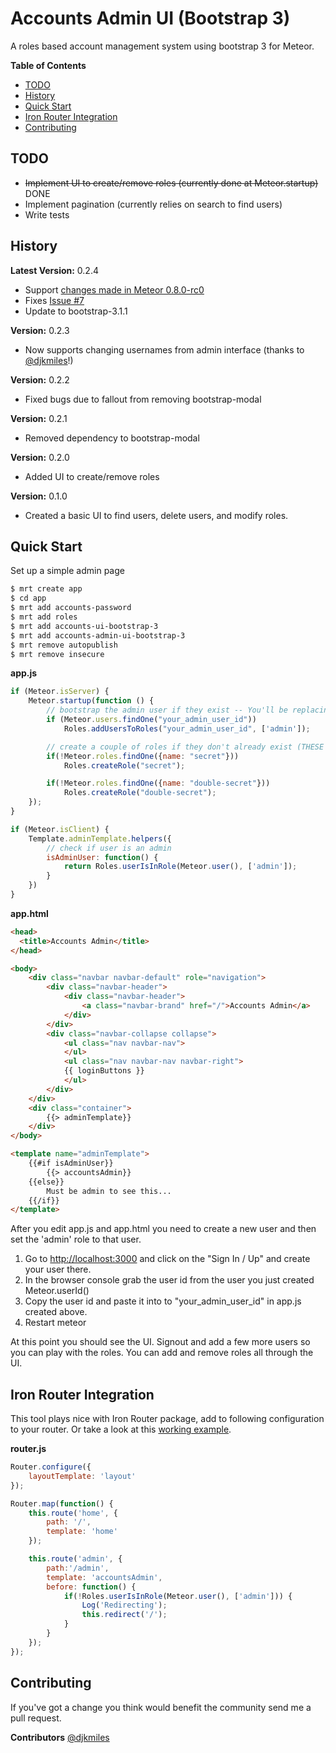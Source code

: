 # Accounts Admin UI (Bootstrap 3)

A roles based account management system using bootstrap 3 for Meteor.

**Table of Contents**

- [TODO](#todo)
- [History](#history)
- [Quick Start](#quick-start)
- [Iron Router Integration](#iron-router-integration)
- [Contributing](#contributing)

## TODO

- ~~Implement UI to create/remove roles (currently done at Meteor.startup)~~ DONE
- Implement pagination (currently relies on search to find users)
- Write tests

## History

**Latest Version:** 0.2.4

- Support [changes made in Meteor 0.8.0-rc0](https://github.com/meteor/meteor/issues/1930)
- Fixes [Issue #7](https://github.com/hharnisc/meteor-accounts-admin-ui-bootstrap-3/issues/7)
- Update to bootstrap-3.1.1

**Version:** 0.2.3

- Now supports changing usernames from admin interface (thanks to [@djkmiles](https://github.com/djkmiles)!)

**Version:** 0.2.2

- Fixed bugs due to fallout from removing bootstrap-modal

**Version:** 0.2.1

- Removed dependency to bootstrap-modal

**Version:** 0.2.0

- Added UI to create/remove roles

**Version:** 0.1.0

- Created a basic UI to find users, delete users, and modify roles.

## Quick Start

Set up a simple admin page

```sh
$ mrt create app
$ cd app
$ mrt add accounts-password
$ mrt add roles
$ mrt add accounts-ui-bootstrap-3
$ mrt add accounts-admin-ui-bootstrap-3
$ mrt remove autopublish
$ mrt remove insecure
```

**app.js**
```javascript
if (Meteor.isServer) {
	Meteor.startup(function () {
		// bootstrap the admin user if they exist -- You'll be replacing the id later
		if (Meteor.users.findOne("your_admin_user_id"))
			Roles.addUsersToRoles("your_admin_user_id", ['admin']);

		// create a couple of roles if they don't already exist (THESE ARE NOT NEEDED -- just for the demo)
		if(!Meteor.roles.findOne({name: "secret"}))
            Roles.createRole("secret");

        if(!Meteor.roles.findOne({name: "double-secret"}))
            Roles.createRole("double-secret");
	});
}

if (Meteor.isClient) {
	Template.adminTemplate.helpers({
		// check if user is an admin
		isAdminUser: function() {
			return Roles.userIsInRole(Meteor.user(), ['admin']);
		}
	})
}
```

**app.html**
```html
<head>
  <title>Accounts Admin</title>
</head>

<body>
	<div class="navbar navbar-default" role="navigation">
        <div class="navbar-header">
            <div class="navbar-header">
                <a class="navbar-brand" href="/">Accounts Admin</a>
            </div>
        </div>
        <div class="navbar-collapse collapse">
            <ul class="nav navbar-nav">  
            </ul>
            <ul class="nav navbar-nav navbar-right">
            {{ loginButtons }}
            </ul>
        </div>
    </div>
    <div class="container">
		{{> adminTemplate}}
	</div>
</body>

<template name="adminTemplate">
	{{#if isAdminUser}}
		{{> accountsAdmin}}
	{{else}}
		Must be admin to see this...
	{{/if}}
</template>
```

After you edit app.js and app.html you need to create a new user and then set the 'admin' role to that user.

1. Go to [http://localhost:3000](http://localhost:3000) and click on the "Sign In / Up" and create your user there.
2. In the browser console grab the user id from the user you just created Meteor.userId()
3. Copy the user id and paste it into to "your_admin_user_id" in app.js created above.
4. Restart meteor 

At this point you should see the UI.  Signout and add a few more users so you can play with the roles. You can add and 
remove roles all through the UI.

## Iron Router Integration

This tool plays nice with Iron Router package, add to following configuration to your router.
Or take a look at this [working example](https://github.com/hharnisc/meteor-accounts-admin-ui-bootstrap-3-demo).

**router.js**
```javascript
Router.configure({
	layoutTemplate: 'layout'
});

Router.map(function() {
	this.route('home', {
		path: '/',
		template: 'home'
	});

	this.route('admin', {
		path:'/admin',
		template: 'accountsAdmin',
		before: function() {
			if(!Roles.userIsInRole(Meteor.user(), ['admin'])) {
				Log('Redirecting');
				this.redirect('/');
			}
		}
	});
});
```

## Contributing

If you've got a change you think would benefit the community send me a pull request.

**Contributors**
[@djkmiles](https://github.com/djkmiles)

